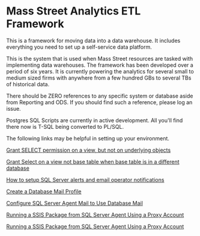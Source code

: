 # Mass Street Analytics ETL Framework

This is a framework for moving data into a data warehouse. It includes everything you need to set up a self-service data platform.

This is the system that is used when Mass Street resources are tasked with implementing data warehouses. The framework has been developed over a period of six years. It is currently powering the analytics for several small to medium sized firms with anywhere from a few hundred GBs to several TBs of historical data.

There should be ZERO references to any specific system or database aside from Reporting and ODS. If you should find such a reference, please log an issue.

Postgres SQL Scripts are currently in active development. All you'll find there now is T-SQL being converted to PL/SQL.

The following links may be helpful in setting up your environment.


[Grant SELECT permission on a view, but not on underlying objects](https://stackoverflow.com/questions/4134740/grant-select-permission-on-a-view-but-not-on-underlying-objects "Grant SELECT permission on a view, but not on underlying objects")

[Grant Select on a view not base table when base table is in a different database](https://stackoverflow.com/questions/368414/grant-select-on-a-view-not-base-table-when-base-table-is-in-a-different-database "Grant Select on a view not base table when base table is in a different database")

[How to setup SQL Server alerts and email operator notifications](https://www.mssqltips.com/sqlservertip/1523/how-to-setup-sql-server-alerts-and-email-operator-notifications/ "How to setup SQL Server alerts and email operator notifications")

[Create a Database Mail Profile](https://docs.microsoft.com/en-us/sql/relational-databases/database-mail/create-a-database-mail-profile "Create a Database Mail Profile")

[Configure SQL Server Agent Mail to Use Database Mail](https://docs.microsoft.com/en-us/sql/relational-databases/database-mail/configure-sql-server-agent-mail-to-use-database-mail "Configure SQL Server Agent Mail to Use Database Mail")

[Running a SSIS Package from SQL Server Agent Using a Proxy Account](https://www.mssqltips.com/sqlservertip/2163/running-a-ssis-package-from-sql-server-agent-using-a-proxy-account "Running a SSIS Package from SQL Server Agent Using a Proxy Account")

[Running a SSIS Package from SQL Server Agent Using a Proxy Account](https://www.mssqltips.com/sqlservertip/2163/running-a-ssis-package-from-sql-server-agent-using-a-proxy-account "Running a SSIS Package from SQL Server Agent Using a Proxy Account")







